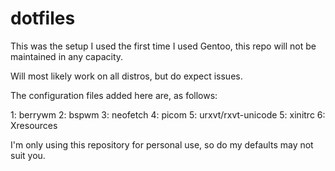 # dotfiles

This was the setup I used the first time I used Gentoo, this repo will not be maintained in any capacity.

Will most likely work on all distros, but do expect issues.

The configuration files added here are, as follows:

1: berrywm
2: bspwm
3: neofetch
4: picom
5: urxvt/rxvt-unicode
5: xinitrc
6: Xresources

I'm only using this repository for personal use, so do my defaults may not suit you.
